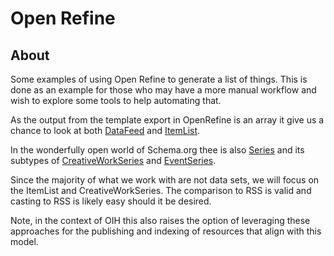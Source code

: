 # Open Refine

## About

Some examples of using Open Refine to generate a list of things.
This is done as an example for those who may have a more manual
workflow and wish to explore some tools to help automating that.

As the output from the template export in OpenRefine is an array
it give us a chance to look at both [DataFeed](https://schema.org/DataFeed)
and [ItemList](https://schema.org/ItemList).  

In the wonderfully open world of Schema.org thee is also [Series](https://schema.org/Series)
and its subtypes of [CreativeWorkSeries](https://schema.org/CreativeWorkSeries) 
and [EventSeries](https://schema.org/EventSeries).


Since the majority of what we work with are not data sets, we will focus
on the ItemList and CreativeWorkSeries.  The comparison to RSS is
valid and casting to RSS is likely easy should it be desired.  

Note, in the context of OIH this also raises the option of leveraging 
these approaches for the publishing and indexing of resources that align
with this model.  